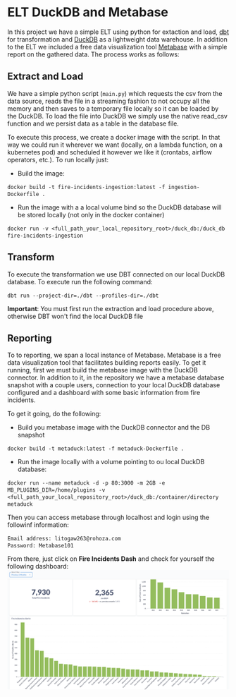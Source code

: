 # ELT DuckDB and Metabase

In this project we have a simple ELT using python for extaction and load, [dbt](https://docs.getdbt.com/) for transformation and [DuckDB](https://duckdb.org/) as a lightweight data warehouse. In addition to the ELT we included a free data visualization tool [Metabase]() with a simple report on the gathered data. The process works as follows:

## Extract and Load
We have a simple python script (`main.py`) which requests the csv from the data source, reads the file in a streaming fashion to not occupy all the memory and then saves to a temporary file locally so it can be loaded by the DuckDB.
To load the file into DuckDB we simply use the native read_csv function and we persist data as a table in the database file.


To execute this process, we create a docker image with the script. In that way we could run it wherever we want (locally, on a lambda function, on a kubernetes pod) and scheduled it however we like it (crontabs, airflow operators, etc.). To run locally just:
- Build the image:
```
docker build -t fire-incidents-ingestion:latest -f ingestion-Dockerfile .
```
- Run the image with a a local volume bind so the DuckDB database will be stored locally (not only in the docker container)
```
docker run -v <full_path_your_local_repository_root>/duck_db:/duck_db fire-incidents-ingestion
```

## Transform
To execute the transformation we use DBT connected on our local DuckDB database. To execute run the following command:
```
dbt run --project-dir=./dbt --profiles-dir=./dbt
```
**Important**: You must first run the extraction and load procedure above, otherwise DBT won't find the local DuckDB file

## Reporting
To to reporting, we span a local instance of Metabase. Metabase is a free data visualization tool that facilitates building reports easily. To get it running, first we must build the metabase image with the DuckDB connector. In addition to it, in the repository we have a metabase database snapshot with a couple users, connection to your local DuckDB database configured and a dashboard with some basic information from fire incidents.

To get it going, do the following:
- Build you metabase image with the DuckDB connector and the DB snapshot
```
docker build -t metaduck:latest -f metaduck-Dockerfile . 
```
- Run the image locally with a volume pointing to ou local DuckDB database:
```
docker run --name metaduck -d -p 80:3000 -m 2GB -e MB_PLUGINS_DIR=/home/plugins -v <full_path_your_local_repository_root>/duck_db:/container/directory metaduck
```

Then you can access metabase through localhost and login using the followinf information:
```
Email address: litogaw263@rohoza.com
Password: Metabase101
```

From there, just click on **Fire Incidents Dash** and check for yourself the following dashboard:
![Dash Example](/assets/img/dash_image.png "Dashboard")
